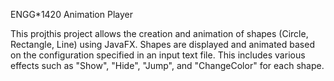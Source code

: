 ENGG*1420 Animation Player

This projthis project allows the creation and animation of shapes (Circle, Rectangle, Line) using JavaFX. Shapes are displayed and animated based on the configuration specified in an input text file. 
This includes various effects such as "Show", "Hide", "Jump", and "ChangeColor" for each shape.
